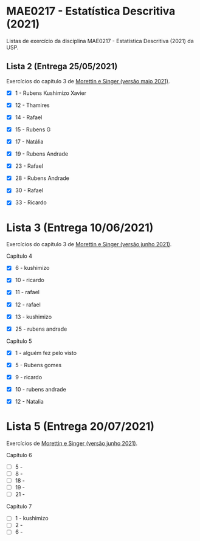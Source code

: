 # MAE0217 - Estatística Descritiva (2021)

Listas de exercício da disciplina MAE0217 - Estatística Descritiva (2021) da USP.


## Lista 2 (Entrega 25/05/2021)

Exercícios do capítulo 3 de [Morettin e Singer (versão maio 2021)](https://www.ime.usp.br/~jmsinger/MAE0217/cdados2021mai07.pdf).

- [X] 1 - Rubens Kushimizo Xavier
- [x] 12 - Thamires 
- [x] 14 - Rafael
- [x] 15 - Rubens G
- [x] 17 - Natália 
- [x] 19 - Rubens Andrade
- [x] 23 - Rafael
- [x] 28 - Rubens Andrade
- [x] 30 - Rafael
- [x] 33 - Ricardo



# Lista 3 (Entrega 10/06/2021)

Exercícios do capítulo 3 de [Morettin e Singer (versão junho 2021)](https://www.ime.usp.br/~jmsinger/MAE0217/cdados2021junho01.pdf).

Capítulo 4

- [x] 6 - kushimizo
- [x] 10 - ricardo
- [x] 11 - rafael
- [x] 12 - rafael
- [x] 13 - kushimizo
- [x] 25 - rubens andrade


Capítulo 5

- [x] 1 - alguém fez pelo visto
- [x] 5 - Rubens gomes
- [x] 9 - ricardo
- [x] 10 - rubens andrade
- [x] 12 - Natalia


# Lista 5 (Entrega 20/07/2021)

Exercícios de [Morettin e Singer (versão junho 2021)](https://www.ime.usp.br/~jmsinger/MAE0217/cdados2021junho01.pdf).

Capítulo 6

- [ ] 5 -
- [ ] 8 -
- [ ] 18 -
- [ ] 19 -
- [ ] 21 -

Capítulo 7

- [ ] 1 - kushimizo
- [ ] 2 -
- [ ] 6 -
